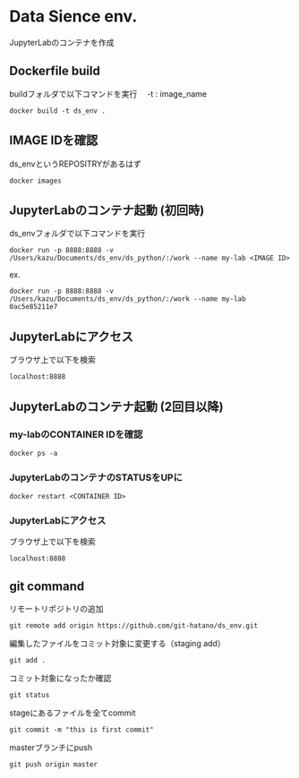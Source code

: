 # Data Sience env.
JupyterLabのコンテナを作成

## Dockerfile build
buildフォルダで以下コマンドを実行　
-t : image_name
```
docker build -t ds_env .
```

## IMAGE IDを確認
ds_envというREPOSITRYがあるはず
```
docker images
```

## JupyterLabのコンテナ起動 (初回時)
ds_envフォルダで以下コマンドを実行
```
docker run -p 8888:8888 -v /Users/kazu/Documents/ds_env/ds_python/:/work --name my-lab <IMAGE ID>
```
ex.
```
docker run -p 8888:8888 -v /Users/kazu/Documents/ds_env/ds_python/:/work --name my-lab 0ac5e85211e7
``` 

## JupyterLabにアクセス
ブラウザ上で以下を検索
```
localhost:8888
```

## JupyterLabのコンテナ起動 (2回目以降)
### my-labのCONTAINER IDを確認
```
docker ps -a
```

### JupyterLabのコンテナのSTATUSをUPに
```
docker restart <CONTAINER ID>
```

### JupyterLabにアクセス
ブラウザ上で以下を検索
```
localhost:8888
```


## git command
リモートリポジトリの追加
```
git remote add origin https://github.com/git-hatano/ds_env.git
```
編集したファイルをコミット対象に変更する（staging add） 
```
git add .
```
コミット対象になったか確認
```
git status
```
stageにあるファイルを全てcommit
```
git commit -m "this is first commit"
```
masterブランチにpush
```
git push origin master
```